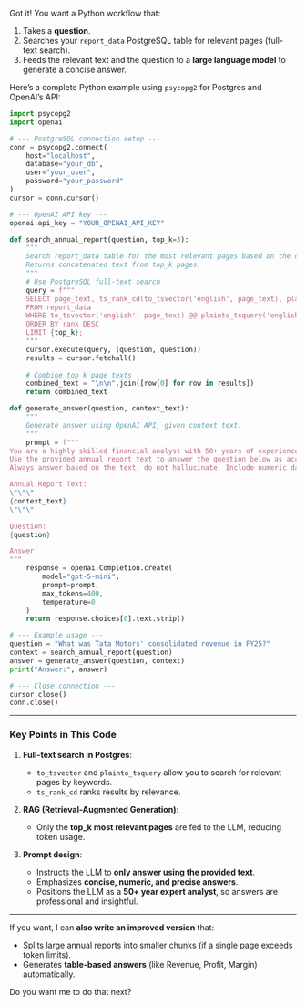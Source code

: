Got it! You want a Python workflow that:

1. Takes a **question**.
2. Searches your `report_data` PostgreSQL table for relevant pages (full-text search).
3. Feeds the relevant text and the question to a **large language model** to generate a concise answer.

Here’s a complete Python example using `psycopg2` for Postgres and OpenAI’s API:

```python
import psycopg2
import openai

# --- PostgreSQL connection setup ---
conn = psycopg2.connect(
    host="localhost",
    database="your_db",
    user="your_user",
    password="your_password"
)
cursor = conn.cursor()

# --- OpenAI API key ---
openai.api_key = "YOUR_OPENAI_API_KEY"

def search_annual_report(question, top_k=3):
    """
    Search report_data table for the most relevant pages based on the question.
    Returns concatenated text from top_k pages.
    """
    # Use PostgreSQL full-text search
    query = f"""
    SELECT page_text, ts_rank_cd(to_tsvector('english', page_text), plainto_tsquery('english', %s)) AS rank
    FROM report_data
    WHERE to_tsvector('english', page_text) @@ plainto_tsquery('english', %s)
    ORDER BY rank DESC
    LIMIT {top_k};
    """
    cursor.execute(query, (question, question))
    results = cursor.fetchall()
    
    # Combine top_k page texts
    combined_text = "\n\n".join([row[0] for row in results])
    return combined_text

def generate_answer(question, context_text):
    """
    Generate answer using OpenAI API, given context text.
    """
    prompt = f"""
You are a highly skilled financial analyst with 50+ years of experience. 
Use the provided annual report text to answer the question below as accurately and concisely as possible.
Always answer based on the text; do not hallucinate. Include numeric data where available.

Annual Report Text:
\"\"\"
{context_text}
\"\"\"

Question:
{question}

Answer:
"""
    response = openai.Completion.create(
        model="gpt-5-mini",
        prompt=prompt,
        max_tokens=400,
        temperature=0
    )
    return response.choices[0].text.strip()

# --- Example usage ---
question = "What was Tata Motors' consolidated revenue in FY25?"
context = search_annual_report(question)
answer = generate_answer(question, context)
print("Answer:", answer)

# --- Close connection ---
cursor.close()
conn.close()
```

---

### Key Points in This Code

1. **Full-text search in Postgres**:

   * `to_tsvector` and `plainto_tsquery` allow you to search for relevant pages by keywords.
   * `ts_rank_cd` ranks results by relevance.

2. **RAG (Retrieval-Augmented Generation)**:

   * Only the **top_k most relevant pages** are fed to the LLM, reducing token usage.

3. **Prompt design**:

   * Instructs the LLM to **only answer using the provided text**.
   * Emphasizes **concise, numeric, and precise answers**.
   * Positions the LLM as a **50+ year expert analyst**, so answers are professional and insightful.

---

If you want, I can **also write an improved version** that:

* Splits large annual reports into smaller chunks (if a single page exceeds token limits).
* Generates **table-based answers** (like Revenue, Profit, Margin) automatically.

Do you want me to do that next?
